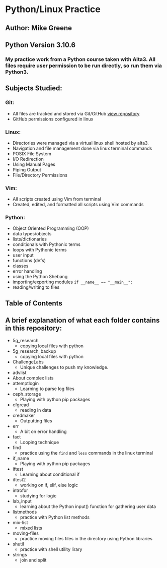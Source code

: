 # Python/Linux Practice
## Author: Mike Greene
## Python Version 3.10.6

### My practice work from a Python course taken with Alta3. All files require user permission to be run directly, so run them via Python3.

## Subjects Studied:

### **Git:**
- All files are tracked and stored via Git/GitHub [view repository](https://github.com/micgreene/mycode)
- GitHub permissions configured in linux

### **Linux:**
- Directories were managed via a virtual linux shell hosted by alta3.
- Navigation and file management done via linux terminal commands
- POSIX File System
- I/O Redirection
- Using Manual Pages
- Piping Output
- File/Directory Permissions

### **Vim:**
- All scripts created using Vim from terminal
- Created, edited, and formatted all scripts using Vim commands

### **Python:**
- Object Oriented Programming (OOP)
- data types/objects
- lists/dictionaries
- conditionals with Pythonic terms
- loops with Pythonic terms
- user input
- functions (defs)
- classes
- error handling
- using the Python Shebang
- importing/exporting modules `if __name__ == "__main__":`
- reading/writing to files

## Table of Contents
## A brief explanation of what each folder contains in this repository: 
-  5g_research
    - copying local files with python
- 5g_research_backup
    - copying local files with python
- ChallengeLabs
    - Unique challenges to push my knowledge.
- advlist
 - About complex lists
- attemptlogin
    - Learning to parse log files
- ceph_storage
    - Playing with python pip packages
- cfgread
    - reading in data
- credmaker
    - Outputting files
- err
    - A bit on error handling
- fact
    - Looping technique
- find
    - practice using the `find` and `less` commands in the linux terminal
- if_name
    - Playing with python pip packages
- iftest
    - Learning about conditional if
- iftest2
    - working on if, elif, else logic
- introfor
    - studying for logic
- lab_input
    - learning about the Python input() function for gathering user data
- listmethods
    - practice with Python list methods
- mix-list
    - mixed lists
- moving-files
    - practice moving files files in the directory using Python libraries
- shutil
    - practice with shell utility lirary
- strings
    - join and split 

